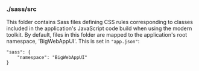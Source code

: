 ### ./sass/src

This folder contains Sass files defining CSS rules corresponding to classes
included in the application's JavaScript code build when using the modern toolkit.
By default, files in this folder are mapped to the application's root namespace, 'BigWebAppUI'.
This is set in `"app.json"`:

    "sass": {
        "namespace": "BigWebAppUI"
    }